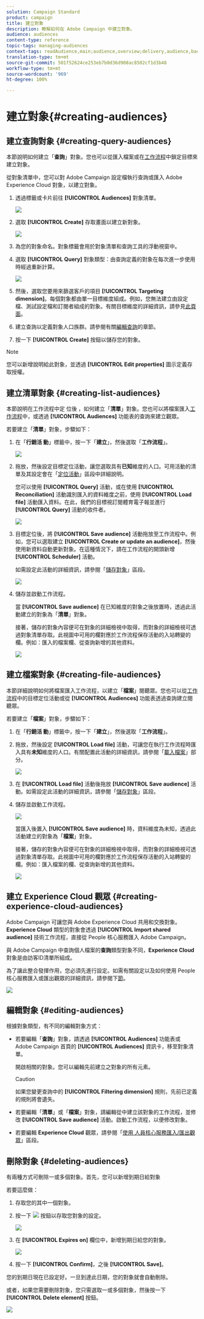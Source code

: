 ```yaml
---
solution: Campaign Standard
product: campaign
title: 建立對象
description: 瞭解如何在 Adobe Campaign 中建立對象。
audience: audiences
content-type: reference
topic-tags: managing-audiences
context-tags: readAudience,main;audience,overview;delivery,audience,back
translation-type: tm+mt
source-git-commit: 501f52624ce253eb7b0d36d908ac8502cf1d3b48
workflow-type: tm+mt
source-wordcount: '969'
ht-degree: 100%

---
```



# 建立對象{#creating-audiences}

## 建立查詢對象 {#creating-query-audiences}

本節說明如何建立「**查詢**」對象。您也可以從匯入檔案或在[工作流程](../../automating/using/get-started-workflows.md)中鎖定目標來建立對象。

從對象清單中，您可以對 Adobe Campaign 設定檔執行查詢或匯入 Adobe Experience Cloud 對象，以建立對象。

1. 透過標籤或卡片前往 **[!UICONTROL Audiences]** 對象清單。

   ![](assets/audiences_query_1.png)

1. 選取 **[!UICONTROL Create]** 存取畫面以建立新對象。

   ![](assets/audiences_query.png)

1. 為您的對象命名。對象標籤會用於對象清單和查詢工具的浮動視窗中。
1. 選取 **[!UICONTROL Query]** 對象類型：由查詢定義的對象在每次進一步使用時經過重新計算。

   ![](assets/audience_type_selection.png)

1. 然後，選取您要用來篩選客戶的項目 **[!UICONTROL Targeting dimension]**。每個對象都由單一目標維度組成。例如，您無法建立由設定檔、測試設定檔和訂閱者組成的對象。有關目標維度的詳細資訊，請參見[此頁面](../../automating/using/query.md#targeting-dimensions-and-resources)。
1. 建立查詢以定義對象人口族群。請參閱有關[編輯查詢](../../automating/using/editing-queries.md)的章節。
1. 按一下 **[!UICONTROL Create]** 按鈕以儲存您的對象。

>[!NOTE]
>
>您可以新增說明給此對象，並透過 **[!UICONTROL Edit properties]** 圖示定義存取授權。

## 建立清單對象 {#creating-list-audiences}

本節說明在工作流程中定 位後 ，如何建立「**清單**」對象。您也可以將檔案匯入[工作流程](../../automating/using/get-started-workflows.md)中，或透過 **[!UICONTROL Audiences]** 功能表的查詢來建立觀眾。

若要建立「**清單**」對象，步驟如下：

1. 在「**行銷活 動**」標籤中，按一下「**建立**」，然後選取「**工作流程**」。

   ![](assets/audiences_list_1.png)

1. 拖放，然後設定目標定位活動，讓您選取具有&#x200B;**已知**&#x200B;維度的人口。可用活動的清單及其設定會在「[定位活動](../../automating/using/about-targeting-activities.md)」區段中詳細說明。

   您可以使用 **[!UICONTROL Query]** 活動，或在使用 **[!UICONTROL Reconciliation]** 活動識別匯入的資料維度之前，使用 **[!UICONTROL Load file]** 活動匯入資料。在此，我們的目標視訂閱體育電子報並進行 **[!UICONTROL Query]** 活動的收件者。

   ![](assets/audiences_list_2.png)

1. 目標定位後，將 **[!UICONTROL Save audience]** 活動拖放至工作流程中。例如，您可以選取建立 **[!UICONTROL Create or update an audience]**，然後使用新資料自動更新對象。在這種情況下，請在工作流程的開頭新增 **[!UICONTROL Scheduler]** 活動。

   如需設定此活動的詳細資訊，請參閱「[儲存對象](../../automating/using/save-audience.md)」區段。

   ![](assets/audiences_list_3.png)

1. 儲存並啟動工作流程。

   當 **[!UICONTROL Save audience]** 在已知維度的對象之後放置時，透過此活動建立的對象為「**清單**」對象。

   接著，儲存的對象內容便可在對象的詳細檢視中取得，而對象的詳細檢視可透過對象清單存取。此視圖中可用的欄對應於工作流程保存活動的入站轉變的欄。例如：匯入的檔案欄、從查詢新增的其他資料。

   ![](assets/audiences_list_4.png)

## 建立檔案對象 {#creating-file-audiences}

本節詳細說明如何將檔案匯入工作流程，以建立「**檔案**」閱聽眾。您也可以從[工作流程](../../automating/using/get-started-workflows.md)中的目標定位活動或從 **[!UICONTROL Audiences]** 功能表透過查詢建立閱聽眾。

若要建立「**檔案**」對象，步驟如下：

1. 在「**行銷活 動**」標籤中，按一下「**建立**」，然後選取「**工作流程**」。
1. 拖放，然後設定 **[!UICONTROL Load file]** 活動，可讓您在執行工作流程時匯入具有&#x200B;**未知**&#x200B;維度的人口。有關配置此活動的詳細資訊，請參閱「[載入檔案](../../automating/using/load-file.md)」部分。

   ![](assets/audience_files_1.png)

1. 在 **[!UICONTROL Load file]** 活動後拖放 **[!UICONTROL Save audience]** 活動。如需設定此活動的詳細資訊，請參閱「[儲存對象](../../automating/using/save-audience.md)」區段。
1. 儲存並啟動工作流程。

   ![](assets/audience_files_2.png)

   當匯入後置入 **[!UICONTROL Save audience]** 時，資料維度為未知，透過此活動建立的對象為「**檔案**」對象。

   接著，儲存的對象內容便可在對象的詳細檢視中取得，而對象的詳細檢視可透過對象清單存取。此視圖中可用的欄對應於工作流程保存活動的入站轉變的欄。例如：匯入檔案的欄、從查詢新增的其他資料。

   ![](assets/audience_files_3.png)

## 建立 Experience Cloud 觀眾 {#creating-experience-cloud-audiences}

Adobe Campaign 可讓您與 Adobe Experience Cloud 共用和交換對象。**Experience Cloud** 類型的對象會透過 **[!UICONTROL Import shared audience]** 技術工作流程，直接從 People 核心服務匯入 Adobe Campaign。

與 Adobe Campaign 中查詢個人檔案的&#x200B;**查詢**&#x200B;類型對象不同，**Experience Cloud** 對象是由訪客ID清單所組成。

為了讓此整合發揮作用，您必須先進行設定。如需有關設定以及如何使用 People 核心服務匯入或匯出觀眾的詳細資訊，請參閱下[節](../../integrating/using/sharing-audiences-with-audience-manager-or-people-core-service.md)。

![](assets/audience_peoplecore.png)

## 編輯對象 {#editing-audiences}

根據對象類型，有不同的編輯對象方式：

* 若要編輯「**查詢**」對象，請透過 **[!UICONTROL Audiences]** 功能表或 Adobe Campaign 首頁的 **[!UICONTROL Audiences]** 資訊卡，移至對象清單。

   開啟相關的對象。您可以編輯先前建立之對象的所有元素。

   >[!CAUTION]
   >
   >如果您變更查詢中的 **[!UICONTROL Filtering dimension]** 規則，先前已定義的規則將會遺失。

* 若要編輯「**清單**」或「**檔案**」對象，請編輯從中建立該對象的工作流程，並修改 **[!UICONTROL Save audience]** 活動。啟動工作流程，以便修改對象。
* 若要編輯 **Experience Cloud** 觀眾，請參閱「[使用 人員核心服務匯入/匯出觀眾](../../integrating/using/sharing-audiences-with-audience-manager-or-people-core-service.md)」區段。

## 刪除對象 {#deleting-audiences}

有兩種方式可刪除一或多個對象。首先，您可以新增到期日給對象

若要這麼做：

1. 存取您的其中一個對象。
1. 按一下 ![](assets/edit_darkgrey-24px.png) 按鈕以存取您對象的設定。

   ![](assets/audience_delete_2.png)

1. 在 **[!UICONTROL Expires on]** 欄位中，新增到期日給您的對象。

   ![](assets/audience_delete_3.png)

1. 按一下 **[!UICONTROL Confirm]**，之後 **[!UICONTROL Save]**。

您的到期日現在已設定好。一旦到達此日期，您的對象就會自動刪除。

或者，如果您需要刪除對象，您只需選取一或多個對象，然後按一下 **[!UICONTROL Delete element]** 按鈕。

![](assets/audience_delete_1.png)


